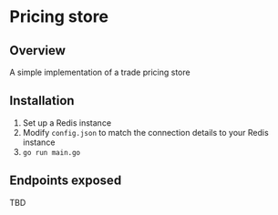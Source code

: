 # Pricing store

## Overview

A simple implementation of a trade pricing store

## Installation

1. Set up a Redis instance
2. Modify `config.json` to match the connection details to your Redis instance
3. `go run main.go`

## Endpoints exposed

TBD
